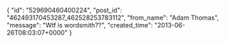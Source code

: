  {
   "id": "529690460400224",
   "post_id": "462493170453287_462528253783112",
   "from_name": "Adam Thomas",
   "message": "Wtf is wordsmith??",
   "created_time": "2013-06-26T08:03:07+0000"
 }
